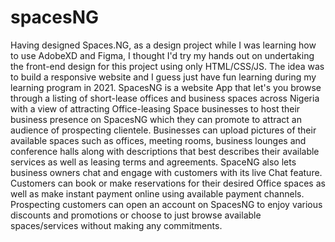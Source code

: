 # spacesNG
Having designed Spaces.NG, as a design project while I was learning how to use AdobeXD and Figma, I thought I'd try my hands out on undertaking the front-end design for this project using only HTML/CSS/JS.
The idea was to build a responsive website and I guess just have fun learning during my learning program in 2021. 
SpacesNG is a website App that let's you browse through a listing of short-lease offices and business spaces across Nigeria with a view of attracting Office-leasing Space businesses to host their business presence on SpacesNG which they can promote to attract an audience of prospecting clientele. Businesses can upload pictures of their available spaces such as offices, meeting rooms, business lounges and conference halls along with descriptions that best describes their available services as well as leasing terms and agreements. 
SpaceNG also lets business owners chat and engage with customers with its live Chat feature. 
Customers can book or make reservations for their desired Office spaces as well as make instant payment online using available payment channels.
Prospecting customers can open an account on SpacesNG to enjoy various discounts and promotions or choose to just browse available spaces/services without making any commitments.
